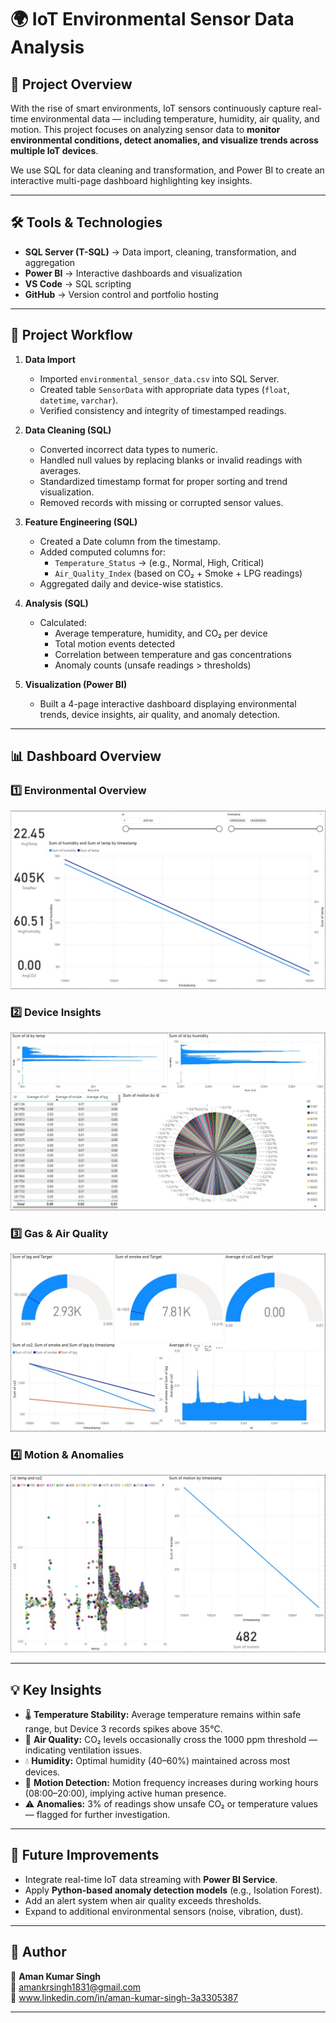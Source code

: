 # 🌍 IoT Environmental Sensor Data Analysis

## 📖 Project Overview
With the rise of smart environments, IoT sensors continuously capture real-time environmental data — including temperature, humidity, air quality, and motion.
This project focuses on analyzing sensor data to **monitor environmental conditions, detect anomalies, and visualize trends across multiple IoT devices**.

We use SQL for data cleaning and transformation, and Power BI to create an interactive multi-page dashboard highlighting key insights.

---

## 🛠️ Tools & Technologies
- **SQL Server (T-SQL)** → Data import, cleaning, transformation, and aggregation
- **Power BI** → Interactive dashboards and visualization
- **VS Code** → SQL scripting
- **GitHub** → Version control and portfolio hosting

---

## 🔎 Project Workflow
1. **Data Import**
   - Imported `environmental_sensor_data.csv` into SQL Server.
   - Created table `SensorData` with appropriate data types (`float`, `datetime`, `varchar`).
   - Verified consistency and integrity of timestamped readings.

2. **Data Cleaning (SQL)**
   - Converted incorrect data types to numeric.
   - Handled null values by replacing blanks or invalid readings with averages.
   - Standardized timestamp format for proper sorting and trend visualization.
   - Removed records with missing or corrupted sensor values.

3. **Feature Engineering (SQL)**
   - Created a Date column from the timestamp.
   - Added computed columns for:
     - `Temperature_Status` → (e.g., Normal, High, Critical)
     - `Air_Quality_Index` (based on CO₂ + Smoke + LPG readings)
   - Aggregated daily and device-wise statistics.

4. **Analysis (SQL)**
   - Calculated:
     - Average temperature, humidity, and CO₂ per device
     - Total motion events detected
     - Correlation between temperature and gas concentrations
     - Anomaly counts (unsafe readings > thresholds)

5. **Visualization (Power BI)**
   - Built a 4-page interactive dashboard displaying environmental trends, device insights, air quality, and anomaly detection.

---

## 📊 Dashboard Overview

### 1️⃣ Environmental Overview
![Environmental Overview](./PowerBI%20Dashboard/Environmental%20Overview.jpeg)

### 2️⃣ Device Insights
![Device Insights](./PowerBI%20Dashboard/Device%20Insights.jpeg)

### 3️⃣ Gas & Air Quality
![Gas & Air Quality](./PowerBI%20Dashboard/Gas%20&%20Air%20Quality.jpeg)

### 4️⃣ Motion & Anomalies
![Motion & Anomalies](./PowerBI%20Dashboard/Motion%20&%20Anomalies.jpeg)

---

## 💡 Key Insights
- 🌡️ **Temperature Stability:** Average temperature remains within safe range, but Device 3 records spikes above 35°C.
- 💨 **Air Quality:** CO₂ levels occasionally cross the 1000 ppm threshold — indicating ventilation issues.
- 💧 **Humidity:** Optimal humidity (40–60%) maintained across most devices.
- 🚶 **Motion Detection:** Motion frequency increases during working hours (08:00–20:00), implying active human presence.
- ⚠️ **Anomalies:** 3% of readings show unsafe CO₂ or temperature values — flagged for further investigation.

---

## 🚀 Future Improvements
- Integrate real-time IoT data streaming with **Power BI Service**.
- Apply **Python-based anomaly detection models** (e.g., Isolation Forest).
- Add an alert system when air quality exceeds thresholds.
- Expand to additional environmental sensors (noise, vibration, dust).

---

## 📌 Author
👤 **Aman Kumar Singh**  
📧 amankrsingh1831@gmail.com  
🔗 www.linkedin.com/in/aman-kumar-singh-3a3305387  

---
